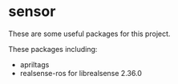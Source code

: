 # sensor

These are some useful packages for this project.

These packages including:
- apriltags
- realsense-ros for librealsense 2.36.0